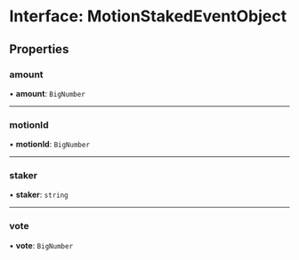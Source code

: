 # Interface: MotionStakedEventObject

## Properties

### amount

• **amount**: `BigNumber`

___

### motionId

• **motionId**: `BigNumber`

___

### staker

• **staker**: `string`

___

### vote

• **vote**: `BigNumber`

